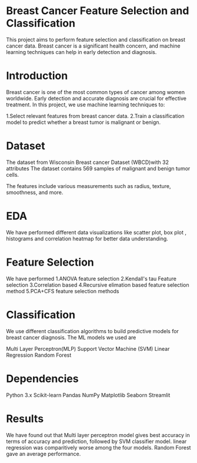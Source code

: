 
# Breast Cancer Feature Selection and Classification

This project aims to perform feature selection and classification on breast cancer data. Breast cancer is a significant health concern, and machine learning techniques can help in early detection and diagnosis.

# Introduction
Breast cancer is one of the most common types of cancer among women worldwide. Early detection and accurate diagnosis are crucial for effective treatment. In this project, we use machine learning techniques to:

1.Select relevant features from breast cancer data.
2.Train a classification model to predict whether a breast tumor is malignant or benign.

# Dataset 

The dataset from Wisconsin Breast cancer 
Dataset (WBCD)with 32 attributes The dataset contains 569 samples of malignant and benign tumor cells.

The features include various measurements such as radius, texture, smoothness, and more.

# EDA
We have performed different data visualizations like scatter plot, box plot , histograms and correlation heatmap for better data understanding.

# Feature Selection
We have performed
1.ANOVA feature selection
2.Kendall's tau Feature selection
3.Correlation based
4.Recursive elimation based feature selection method
5.PCA+CFS feature selection methods

# Classification

We use different classification algorithms to build predictive models for breast cancer diagnosis.
The ML models we used are

Multi Layer Perceptron(MLP)
Support Vector Machine (SVM)
Linear Regression
Random Forest

# Dependencies
Python 3.x
Scikit-learn
Pandas
NumPy
Matplotlib
Seaborn
Streamlit

# Results
We have found out that Multi layer perceptron model gives best accuracy in terms of accuracy and prediction, followed by SVM classifier model. linear regression was comparitively worse among the four models. Random Forest gave an average performance.




